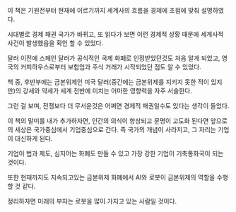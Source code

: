 이 책은 기원전부터 현재에 이르기까지 세계사의 흐름을 경제에 초점에 맞춰 설명하였다.

시대별로 경제 패권 국가가 바뀌고, 또 읽다가 보면 이런 경제적 상황 때문에 세계사적 사건이 발생했음을 확인 할 수 있었다.

달러 이전에 스페인 달러가 공식적인 국제 화폐로 인정받았던것도 처음 알게 되었고, 영국의 커피하우스로부터 보험업과 주식 거래가 시작되었던 점도 알 수 있었다.

책 중, 후반부에는 금본위제인 미국 달러(중간에는 금본위제를 지키지 못한 적이 있지만)의 강세와 약세가 세계 전반에 미치는 어마한 영향력을 자주 서술한다.

그런 걸 보며, 전쟁보다 더 무서운것은 어쩌면 경제적 패권일수도 있다는 생각이 들었다.

이 책의 말미를 내가 추가하자면, 인간의 의식이 향상되고 문명이 고도화 된다면 앞으로의 세상은 국가중심에서 기업중심으로 간다. 즉 국가의 개념이 사라지고, 그 자리는 기업이 대신하게 된다.

기업이 법과 제도, 심지어는 화폐도 만들 수 있고 가장 강한 기업이 기축통화국이 되는 것이다.

또한 현재까지도 지속되고있는 금본위제 화폐에서 AI와 로봇이 금본위제의 역할을 수행할 것 같다.

정리하자면 미래의 부자는 로봇을 많이 가지고 있는 사람일 것이다.
